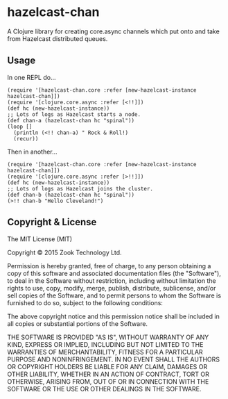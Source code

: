 # hazelcast-chan

A Clojure library for creating core.async channels which put onto and take from Hazelcast distributed queues.


## Usage

In one REPL do...
```
(require '[hazelcast-chan.core :refer [new-hazelcast-instance hazelcast-chan]])
(require '[clojure.core.async :refer [<!!]])
(def hc (new-hazelcast-instance))
;; Lots of logs as Hazelcast starts a node.
(def chan-a (hazelcast-chan hc "spinal"))
(loop []
  (println (<!! chan-a) " Rock & Roll!)
  (recur))
```
Then in another...
```
(require '[hazelcast-chan.core :refer [new-hazelcast-instance hazelcast-chan]])
(require '[clojure.core.async :refer [>!!]])
(def hc (new-hazelcast-instance))
;; Lots of logs as Hazelcast joins the cluster.
(def chan-b (hazelcast-chan hc "spinal"))
(>!! chan-b "Hello Cleveland!")
```

## Copyright & License

The MIT License (MIT)

Copyright © 2015 Zook Technology Ltd.

Permission is hereby granted, free of charge, to any person obtaining a copy of this software and associated documentation files (the "Software"), to deal in the Software without restriction, including without limitation the rights to use, copy, modify, merge, publish, distribute, sublicense, and/or sell copies of the Software, and to permit persons to whom the Software is furnished to do so, subject to the following conditions:

The above copyright notice and this permission notice shall be included in all copies or substantial portions of the Software.

THE SOFTWARE IS PROVIDED "AS IS", WITHOUT WARRANTY OF ANY KIND, EXPRESS OR IMPLIED, INCLUDING BUT NOT LIMITED TO THE WARRANTIES OF MERCHANTABILITY, FITNESS FOR A PARTICULAR PURPOSE AND NONINFRINGEMENT. IN NO EVENT SHALL THE AUTHORS OR COPYRIGHT HOLDERS BE LIABLE FOR ANY CLAIM, DAMAGES OR OTHER LIABILITY, WHETHER IN AN ACTION OF CONTRACT, TORT OR OTHERWISE, ARISING FROM, OUT OF OR IN CONNECTION WITH THE SOFTWARE OR THE USE OR OTHER DEALINGS IN THE SOFTWARE.
